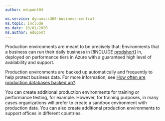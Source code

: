 ```yaml
---
author: edupont04

ms.service: dynamics365-business-central
ms.topic: include
ms.date: 10/01/2020
ms.author: edupont
---
```

Production environments are meant to be precisely that: Environments that a business can run their daily business in [!INCLUDE [prodshort](prodshort.md)] in, deployed on performance tiers in Azure with a guaranteed high level of availability and support.  

Production environments are backed up automatically and frequently to help protect business data. For more information, see [How often are production databases backed up?](../../faq.md#how-often-are-production-databases-backed-up).  

You can create additional production environments for training or performance testing, for example. However, for training purposes, in many cases organizations will prefer to create a sandbox environment with production data. You can also create additional production environments to support offices in different countries.  
